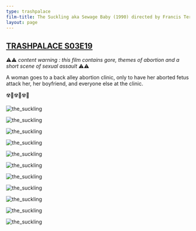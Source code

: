 ```yaml
---
type: trashpalace
film-title: The Suckling aka Sewage Baby (1990) directed by Francis Teri
layout: page
---
```


## [TRASHPALACE S03E19]({{page.url}})

⚠️⚠️ _content warning : this film contains gore, themes of abortion and a short scene of sexual assault_ ⚠️⚠️

A woman goes to a back alley abortion clinic, only to have her aborted fetus attack her, her boyfriend, and everyone else at the clinic.

☢️👶☢️👶☢️👶

![the_suckling](/images/trashpalace/S03/the_suckling_poster.jpg)

![the_suckling](/images/trashpalace/S03/the_suckling_01.png)

![the_suckling](/images/trashpalace/S03/the_suckling_02.png)

![the_suckling](/images/trashpalace/S03/the_suckling_03.png)

![the_suckling](/images/trashpalace/S03/the_suckling_04.png)

![the_suckling](/images/trashpalace/S03/the_suckling_05.png)

![the_suckling](/images/trashpalace/S03/the_suckling_06.png)

![the_suckling](/images/trashpalace/S03/the_suckling_07.png)

![the_suckling](/images/trashpalace/S03/the_suckling_08.png)

![the_suckling](/images/trashpalace/S03/the_suckling_09.png)

![the_suckling](/images/trashpalace/S03/the_suckling_10.png)
